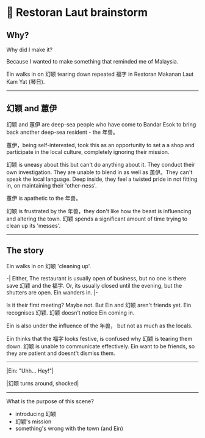 :red_envelope: Restoran Laut brainstorm
========================
## Why?

Why did I make it?

Because I wanted to make something that reminded me of Malaysia.

Ein walks in on 幻颖 tearing down repeated 福字 in Restoran Makanan Laut Kam Yat (琴日).

---

## 幻颖 and 蕙伊

幻颖 and 蕙伊 are deep-sea people who have come to Bandar Esok to bring back another deep-sea resident - the 年兽。

蕙伊，being self-interested, took this as an opportunity to set a a shop and participate in the local culture, completely ignoring their mission. 

幻颖 is uneasy about this but can't do anything about it. They conduct their own investigation. They are unable to blend in as well as 蕙伊。They can't speak the local language. Deep inside, they feel a twisted pride in not fitting in, on maintaining their 'other-ness'.

蕙伊 is apathetic to the 年兽。

幻颖 is frustrated by the 年兽，they don't like how the beast is influencing and altering the town. 幻颖 spends a significant amount of time trying to clean up its 'messes'.

---

## The story

Ein walks in on 幻颖 'cleaning up'. 

-| Either, The restaurant is usually open of business, but no one is there save 幻颖 and the 福字. Or, its usually closed until the evening, but the shutters are open. Ein wanders in. |-

Is it their first meeting? Maybe not. But Ein and 幻颖 aren't friends yet. Ein recognises 幻颖. 幻颖 doesn't notice Ein coming in.

Ein is also under the influence of the 年兽， but not as much as the locals.

Ein thinks that the 福字 looks festive, is confused why 幻颖 is tearing them down. 幻颖 is unable to communicate effectively. Ein want to be friends, so they are patient and doesnt't dismiss them.

---

|Ein: "Uhh... Hey!"|

|幻颖 turns around, shocked|

---

What is the purpose of this scene?

- introducing 幻颖
- 幻颖's mission
- something's wrong with the town (and Ein)


